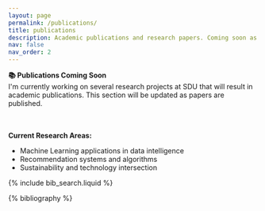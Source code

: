 ```yaml
---
layout: page
permalink: /publications/
title: publications
description: Academic publications and research papers. Coming soon as research progresses.
nav: false
nav_order: 2
---
```


<div class="alert alert-info" role="alert">
  <strong>📚 Publications Coming Soon</strong>
  <br>
  I'm currently working on several research projects at SDU that will result in academic publications. This section will be updated as papers are published.
  
  <br><br>
  <strong>Current Research Areas:</strong>
  <ul>
    <li>Machine Learning applications in data intelligence</li>
    <li>Recommendation systems and algorithms</li>
    <li>Sustainability and technology intersection</li>
  </ul>
</div>

<!-- _pages/publications.md -->

<!-- Bibsearch Feature -->

{% include bib_search.liquid %}

<div class="publications">

{% bibliography %}

</div>
